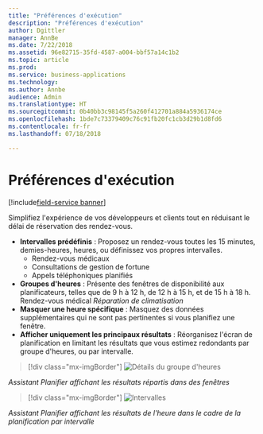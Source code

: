 ```yaml
---
title: "Préférences d'exécution"
description: "Préférences d'exécution"
author: Dgittler
manager: AnnBe
ms.date: 7/22/2018
ms.assetid: 96e82715-35fd-4587-a004-bbf57a14c1b2
ms.topic: article
ms.prod: 
ms.service: business-applications
ms.technology: 
ms.author: Annbe
audience: Admin
ms.translationtype: HT
ms.sourcegitcommit: 0b40bb3c98145f5a260f412701a884a5936174ce
ms.openlocfilehash: 1bde7c73379409c76c91fb20fc1cb3d29b1d8fd6
ms.contentlocale: fr-fr
ms.lasthandoff: 07/18/2018

---
```





#  <a name="fulfillment-preferences"></a>Préférences d'exécution

[!include[field-service banner](../../../includes/field-service.md)]

Simplifiez l'expérience de vos développeurs et clients tout en réduisant le délai de réservation des rendez-vous.

* **Intervalles prédéfinis** : Proposez un rendez-vous toutes les 15 minutes, demies-heures, heures, ou définissez vos propres intervalles.
    * Rendez-vous médicaux
    * Consultations de gestion de fortune
    * Appels téléphoniques planifiés
* **Groupes d'heures** : Présente des fenêtres de disponibilité aux planificateurs, telles que de 9 h à 12 h, de 12 h à 15 h, et de 15 h à 18 h.
        Rendez-vous médical *Réparation de climatisation*
* **Masquer une heure spécifique** : Masquez des données supplémentaires qui ne sont pas pertinentes si vous planifiez une fenêtre.
* **Afficher uniquement les principaux résultats** : Réorganisez l'écran de planification en limitant les résultats que vous estimez redondants par groupe d'heures, ou par intervalle.

> [!div class="mx-imgBorder"]
> ![](media/Time-Group-Details.png "Détails du groupe d'heures")
<!-- picture -->

*Assistant Planifier affichant les résultats répartis dans des fenêtres*

> [!div class="mx-imgBorder"]
> ![](media/Intervals-on-the-hour.png "Intervalles")
<!-- picture -->

*Assistant Planifier affichant les résultats de l'heure dans le cadre de la planification par intervalle*


